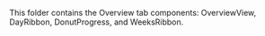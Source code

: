 This folder contains the Overview tab components: OverviewView, DayRibbon, DonutProgress, and WeeksRibbon.